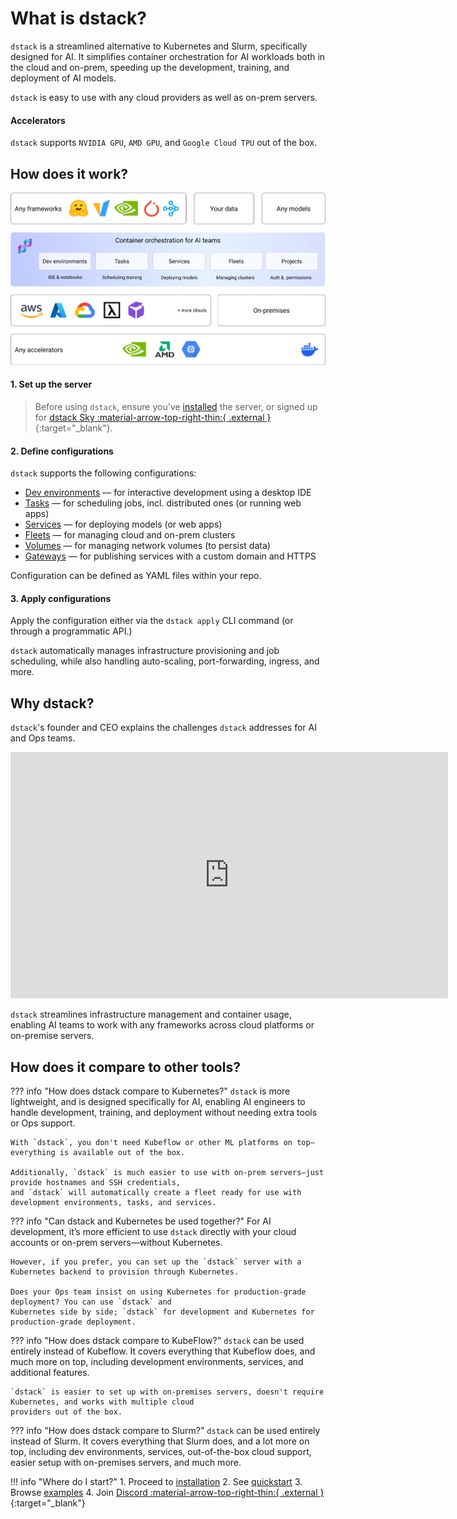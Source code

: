 # What is dstack?

`dstack` is a streamlined alternative to Kubernetes and Slurm, specifically designed for AI. It simplifies container orchestration
for AI workloads both in the cloud and on-prem, speeding up the development, training, and deployment of AI models.

`dstack` is easy to use with any cloud providers as well as on-prem servers. 

#### Accelerators

`dstack` supports `NVIDIA GPU`, `AMD GPU`, and `Google Cloud TPU` out of the box.

## How does it work?

![](https://raw.githubusercontent.com/dstackai/static-assets/refs/heads/main/static-assets/images/dstack-architecture-diagram.svg)

#### 1. Set up the server

> Before using `dstack`, ensure you've [installed](installation/index.md) the server, or signed up for [dstack Sky :material-arrow-top-right-thin:{ .external }](https://sky.dstack.ai){:target="_blank"}.

#### 2. Define configurations

`dstack` supports the following configurations:
   
* [Dev environments](concepts/dev-environments.md) &mdash; for interactive development using a desktop IDE
* [Tasks](concepts/tasks.md) &mdash; for scheduling jobs, incl. distributed ones (or running web apps)
* [Services](concepts/services.md) &mdash; for deploying models (or web apps)
* [Fleets](concepts/fleets.md) &mdash; for managing cloud and on-prem clusters
* [Volumes](concepts/volumes.md) &mdash; for managing network volumes (to persist data)
* [Gateways](concepts/gateways.md) &mdash; for publishing services with a custom domain and HTTPS

Configuration can be defined as YAML files within your repo.

#### 3. Apply configurations

Apply the configuration either via the `dstack apply` CLI command (or through a programmatic API.)

`dstack` automatically manages infrastructure provisioning and job scheduling, while also handling auto-scaling,
port-forwarding, ingress, and more.

## Why dstack?

`dstack`'s founder and CEO explains the challenges `dstack` addresses for AI and Ops teams.

<iframe width="700" height="394" src="https://www.youtube.com/embed/yzVMp5Q0aPg?si=22QzF2OvtAybBWDg&rel=0" title="YouTube video player" frameborder="0" allow="accelerometer; autoplay; clipboard-write; encrypted-media; gyroscope; picture-in-picture; web-share" referrerpolicy="strict-origin-when-cross-origin" allowfullscreen></iframe>

`dstack` streamlines infrastructure management and container usage, enabling AI teams to work with any frameworks across
cloud platforms or on-premise servers.

## How does it compare to other tools?

??? info "How does dstack compare to Kubernetes?"
    `dstack` is more lightweight, and is designed specifically for AI, enabling AI engineers to handle development, training, and 
    deployment without needing extra tools or Ops support. 

    With `dstack`, you don't need Kubeflow or other ML platforms on top—everything is available out of the box.

    Additionally, `dstack` is much easier to use with on-prem servers—just provide hostnames and SSH credentials, 
    and `dstack` will automatically create a fleet ready for use with development environments, tasks, and services.

??? info "Can dstack and Kubernetes be used together?"
    For AI development, it’s more efficient to use `dstack` directly with your cloud accounts or on-prem servers&mdash;without Kubernetes.

    However, if you prefer, you can set up the `dstack` server with a Kubernetes backend to provision through Kubernetes.

    Does your Ops team insist on using Kubernetes for production-grade deployment? You can use `dstack` and
    Kubernetes side by side; `dstack` for development and Kubernetes for production-grade deployment.

??? info "How does dstack compare to KubeFlow?" 
    `dstack` can be used entirely instead of Kubeflow. It covers everything that Kubeflow does, and much more on top, 
    including development environments, services, and additional features.

    `dstack` is easier to set up with on-premises servers, doesn't require Kubernetes, and works with multiple cloud 
    providers out of the box.

??? info "How does dstack compare to Slurm?"
    `dstack` can be used entirely instead of Slurm. It covers everything that Slurm does, and a lot more on top, including
    dev environments, services, out-of-the-box cloud support, easier setup with on-premises servers, and much more.

[//]: # (??? info "Cloud platforms")
[//]: # (    TBA)

!!! info "Where do I start?"
    1. Proceed to [installation](installation/index.md)
    2. See [quickstart](quickstart.md)
    3. Browse [examples](/examples)
    4. Join [Discord :material-arrow-top-right-thin:{ .external }](https://discord.gg/u8SmfwPpMd){:target="_blank"}